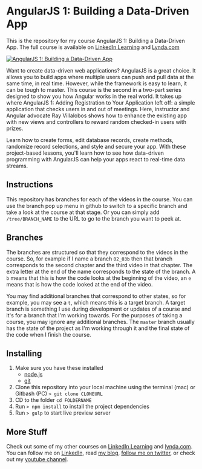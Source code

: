 # AngularJS 1: Building a Data-Driven App
This is the repository for my course AngularJS 1: Building a Data-Driven App. The full course is available on [LinkedIn Learning](https://www.linkedin.com/learning/angularjs-1-building-a-data-driven-app-2?trk=insiders_6787408_learning) and [Lynda.com](https://www.lynda.com/AngularJS-tutorials/AngularJS-1-Building-Data-Driven-App/534629-2.html)

[![AngularJS 1: Building a Data-Driven App](https://media-exp2.licdn.com/media-proxy/ext?w=1200&h=675&f=n&hash=SRuhXf3WIhg4dTX5WhKaOqqv3ZI%3D&ora=1%2CaFBCTXdkRmpGL2lvQUFBPQ%2CxAVta5g-0R6plxVUzgUv5K_PrkC9q0RIUJDPBy-kWCGs-NyfZXTtf8XWZLSiol8WfSwJlgUyeOyhRznoFo69LcLmY4Yx3A)](https://www.linkedin.com/learning/angularjs-1-building-a-data-driven-app-2?trk=insiders_6787408_learning)

Want to create data-driven web applications? AngularJS is a great choice. It allows you to build apps where multiple users can push and pull data at the same time, in real time. However, while the framework is easy to learn, it can be tough to master. This course is the second in a two-part series designed to show you how Angular works in the real world. It takes up where AngularJS 1: Adding Registration to Your Application left off: a simple application that checks users in and out of meetings. Here, instructor and Angular advocate Ray Villalobos shows how to enhance the existing app with new views and controllers to reward random checked-in users with prizes.

Learn how to create forms, edit database records, create methods, randomize record selections, and style and secure your app. With these project-based lessons, you'll learn how to see how data-driven programming with AngularJS can help your apps react to real-time data streams.

## Instructions
This repository has branches for each of the videos in the course. You can use the branch pop up menu in github to switch to a specific branch and take a look at the course at that stage. Or you can simply add `/tree/BRANCH_NAME` to the URL to go to the branch you want to peek at. 

## Branches
The branches are structured so that they correspond to the videos in the course. So, for example if I name a branch `02_03b` then that branch corresponds to the second chapter and the third video in that chapter. The extra letter at the end of the name corresponds to the state of the branch. A `b` means that this is how the code looks at the beginning of the video, an `e` means that is how the code looked at the end of the video.

You may find additional branches that correspond to other states, so for example, you may see a `t`, which means this is a target branch. A target branch is something I use during development or updates of a course and it's for a branch that I'm working towards. For the purposes of taking a course, you may ignore any additional branches. The `master` branch usually has the state of the project as I'm working through it and the final state of the code when I finish the course. 

## Installing
1. Make sure you have these installed
	- [node.js](http://nodejs.org/)
	- [git](http://git-scm.com/)
2. Clone this repository into your local machine using the terminal (mac) or Gitbash (PC) `> git clone CLONEURL`
3. CD to the folder `cd FOLDERNAME`
4. Run `> npm install` to install the project dependencies
5. Run `> gulp` to start live preview server

## More Stuff
Check out some of my other courses on [LinkedIn Learning](https://www.linkedin.com/learning/instructors/ray-villalobos?trk=insiders_6787408_learning) and [lynda.com](http://lynda.com/rayvillalobos). You can follow me on [LinkedIn](https://www.linkedin.com/in/planetoftheweb/), read [my blog](http://raybo.org), [follow me on twitter](http://twitter.com/planetoftheweb), or check out my [youtube channel](http://youtube.com/planetoftheweb).
